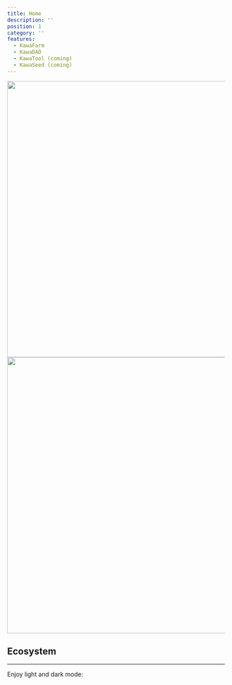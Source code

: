 ```yaml
---
title: Home
description: ''
position: 1
category: ''
features:
  - KawaFarm
  - KawaDAO
  - KawaTool (coming)
  - KawaSeed (coming)
---
```


<img src="./Kawakami_clouds.jpg" class="light-img" width="1280" height="640" alt=""/>
<img src="./Kawakami_clouds.jpg" class="dark-img" width="1280" height="640" alt=""/>

## Ecosystem

<list :items="features"></list>

---

<p class="flex items-center">Enjoy light and dark mode:&nbsp;<app-color-switcher class="inline-flex ml-2"></app-color-switcher></p>
